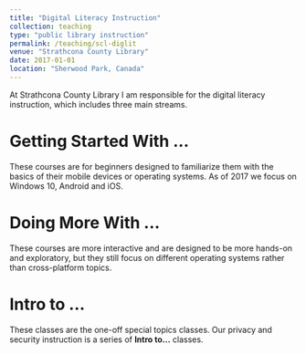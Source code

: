 ```yaml
---
title: "Digital Literacy Instruction"
collection: teaching
type: "public library instruction"
permalink: /teaching/scl-diglit
venue: "Strathcona County Library"
date: 2017-01-01
location: "Sherwood Park, Canada"
---
```


At Strathcona County Library I am responsible for the digital literacy instruction, which includes three main streams.

Getting Started With ...
======

These courses are for beginners designed to familiarize them with the basics of their mobile devices or operating systems. As of 2017 we focus on Windows 10, Android and iOS.

Doing More With ...
======

These courses are more interactive and are designed to be more hands-on and exploratory, but they still focus on different operating systems rather than cross-platform topics.

Intro to ...
======

These classes are the one-off special topics classes. Our privacy and security instruction is a series of **Intro to...** classes.
